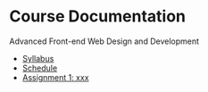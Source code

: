 # Course Documentation
Advanced Front-end Web Design and Development

- [Syllabus](syllabus.md)
- [Schedule](schedule.md)
- [Assignment 1: xxx](lab01-xxx/instructions.md)

